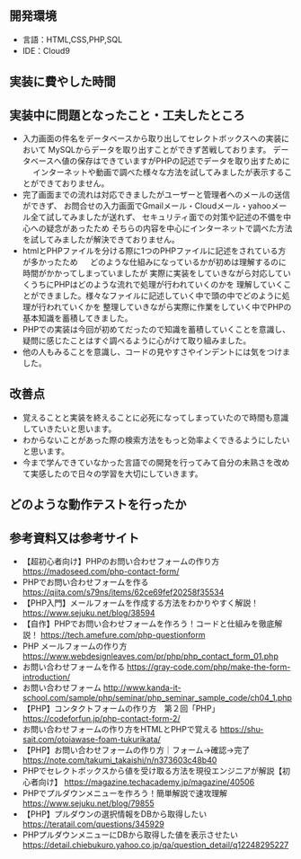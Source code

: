 ## 開発環境
- 言語：HTML,CSS,PHP,SQL
- IDE：Cloud9

## 実装に費やした時間


## 実装中に問題となったこと・工夫したところ
-  入力画面の件名をデータベースから取り出してセレクトボックスへの実装において
   MySQLからデータを取り出すことができず苦戦しております。
   データベースへ値の保存はできていますがPHPの記述でデータを取り出すために
　 インターネットや動画で調べた様々な方法を試してみましたが表示することができておりません。
-  完了画面までの流れは対応できましたがユーザーと管理者へのメールの送信ができず、
   お問合せの入力画面でGmailメール・Cloudメール・yahooメール全て試してみましたが送れず、
   セキュリティ面での対策や記述の不備を中心への疑念があったため
   そちらの内容を中心にインターネットで調べた方法を試してみましたが解決できておりません。
-  htmlとPHPファイルを分ける際に1つのPHPファイルに記述をされている方が多かったため
　 どのような仕組みになっているかが初めは理解するのに時間がかかってしまっていましたが
   実際に実装をしていきながら対応していくうちにPHPはどのような流れで処理が行われていくのかを
   理解していくことができました。様々なファイルに記述していく中で頭の中でどのように処理が行われていくかを
   整理していきながら実際に作業をしていく中でPHPの基本知識を蓄積してきました。
-  PHPでの実装は今回が初めてだったので知識を蓄積していくことを意識し、疑問に感じたことはすぐ調べるように心がけて取り組みました。
-  他の人もみることを意識し、コードの見やすさやインデントには気をつけました。

## 改善点
-  覚えることと実装を終えることに必死になってしまっていたので時間も意識していきたいと思います。
-  わからないことがあった際の検索方法をもっと効率よくできるようにしたいと思います。
-  今まで学んできていなかった言語での開発を行ってみて自分の未熟さを改めて実感したので日々の学習を大切にしていきます。

## どのような動作テストを行ったか

## 参考資料又は参考サイト
-  【超初心者向け】PHPのお問い合わせフォームの作り方
   https://madoseed.com/php-contact-form/
-  PHPでお問い合わせフォームを作る
   https://qiita.com/s79ns/items/62ce69fef20258f35534
-  【PHP入門】メールフォームを作成する方法をわかりやすく解説！
   https://www.sejuku.net/blog/38594
-  【自作】PHPでお問い合わせフォームを作ろう！コードと仕組みを徹底解説！
   https://tech.amefure.com/php-questionform
-  PHP メールフォームの作り方
   https://www.webdesignleaves.com/pr/php/php_contact_form_01.php
-  お問い合わせフォームを作る
   https://gray-code.com/php/make-the-form-introduction/
-  お問い合わせフォーム
   http://www.kanda-it-school.com/sample/php/seminar/php_seminar_sample_code/ch04_1.php
-  【PHP】コンタクトフォームの作り方　第２回「PHP」
   https://codeforfun.jp/php-contact-form-2/
-  お問い合わせフォームの作り方をHTMLとPHPで覚える
   https://shu-sait.com/otoiawase-foam-tukurikata/
-  【PHP】お問い合わせフォームの作り方｜フォーム→確認→完了
   https://note.com/takumi_takaishi/n/n373603c48b40
-  PHPでセレクトボックスから値を受け取る方法を現役エンジニアが解説【初心者向け】
   https://magazine.techacademy.jp/magazine/40506
-  PHPでプルダウンメニューを作ろう！簡単解説で速攻理解
   https://www.sejuku.net/blog/79855
-  【PHP】プルダウンの選択情報をDBから取得したい
   https://teratail.com/questions/345929
-  PHPプルダウンメニューにDBから取得した値を表示させたい
   https://detail.chiebukuro.yahoo.co.jp/qa/question_detail/q12248295227
